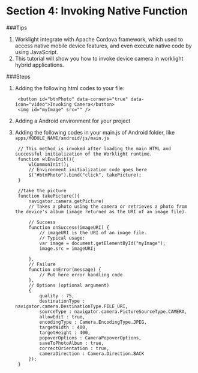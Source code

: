 Section 4: Invoking Native Function
==================

###Tips

1. Worklight integrate with Apache Cordova framework, which used to access native mobile device features, and even execute native code by using JavaScript.
2. This tutorial will show you how to invoke device camera in worklight hybrid applications.


###Steps
1. Adding the following html codes to your file:

		<button id="btnPhoto" data-corners="true" data-icon="video">Invoking Camera</button>
		<img id="myImage" src="" />

2. Adding a Android environment for your project
3. Adding the following codes in your main.js of Android folder, like `apps/MODULE_NAME/android/js/main.js`

		// This method is invoked after loading the main HTML and successful initialization of the Worklight runtime.
		function wlEnvInit(){
		    wlCommonInit();
		    // Environment initialization code goes here
		    $("#btnPhoto").bind("click", takePicture);
		}
		
		//take the picture
		function takePicture(){
			navigator.camera.getPicture(
			// Takes a photo using the camera or retrieves a photo from the device's album (image returned as the URI of an image file).
		
			// Success
			function onSuccess(imageURI) {
				// imageURI is the URI of an image file.
				// Typical usage:
				var image = document.getElementById("myImage");
				image.src = imageURI;
				
			},
			// Failure
			function onError(message) {
				// Put here error handling code
			},
			// Options (optional argument) 
			{
				quality : 75,
				destinationType : navigator.camera.DestinationType.FILE_URI,
				sourceType : navigator.camera.PictureSourceType.CAMERA,
				allowEdit : true,
				encodingType : Camera.EncodingType.JPEG,
				targetWidth : 400,
				targetHeight : 400,
				popoverOptions : CameraPopoverOptions,
				saveToPhotoAlbum : true,
				correctOrientation : true,
				cameraDirection : Camera.Direction.BACK
			});
		}
